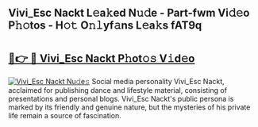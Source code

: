 ## Vivi_Esc Nackt L𝚎a𝚔ed N𝚞𝚍e - Part-fwm Vi𝚍𝚎o P𝚑𝚘tos - H𝚘𝚝 O𝚗𝚕yf𝚊ns L𝚎a𝚔s fAT9q

# <h2><a href="http://kf5moh.oniu.top/?m=Vivi_Esc+Nackt">🔗👉 🔴 Vivi_Esc Nackt P𝚑ot𝚘𝚜 V𝚒d𝚎o</a></h2>

[![Vivi_Esc Nackt Nu𝚍e𝚜](https://i.imgur.com/0qMVB7G.gif)](http://kf5moh.oniu.top/?m=Vivi_Esc+Nackt)
Social media personality Vivi_Esc Nackt, acclaimed for publishing dance and lifestyle material, consisting of presentations and personal blogs. Vivi_Esc Nackt's public persona is marked by its friendly and genuine nature, but the mysteries of his private life remain a source of fascination.  
